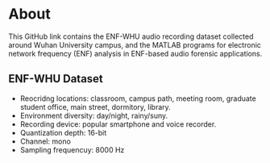 # About

This GitHub link contains the ENF-WHU audio recording dataset collected around Wuhan University campus, and the MATLAB programs for electronic network frequency (ENF) analysis in ENF-based audio forensic applications.

## ENF-WHU Dataset
- Reocridng locations: classroom, campus path, meeting room, graduate student office, main street, dormitory, library.
- Environment diversity: day/night, rainy/suny.
- Recording device: popular smartphone and voice recorder.
- Quantization depth: 16-bit
- Channel: mono
- Sampling frequencuy: 8000 Hz


